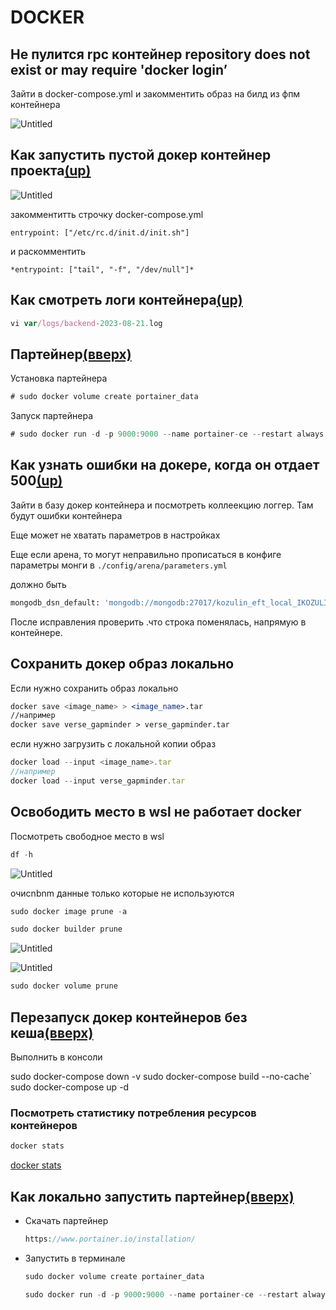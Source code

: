 # DOCKER

## Не пулится rpc контейнер repository does not exist or may require 'docker login’

Зайти в docker-compose.yml и закомментить образ на билд из фпм контейнера

![Untitled](Работа/Backend/DOCKER/Untitled.png)

## Как запустить пустой докер контейнер проекта[(up)](%D0%94%D0%BE%D0%BA%D0%B5%D1%80%20%D0%B1%D0%B5%D0%BA%D0%B5%D0%BD%D0%B4%D1%8B%201cac185a613044b28d4c8ec0b83332ae.md)

![Untitled](Работа/Backend/DOCKER/Untitled%201.png)

закомментитть строчку docker-compose.yml 

`entrypoint: ["/etc/rc.d/init.d/init.sh"]` 

и раскомментить

`*entrypoint: ["tail", "-f", "/dev/null"]*`

## Как смотреть логи контейнера[(up)](%D0%94%D0%BE%D0%BA%D0%B5%D1%80%20%D0%B1%D0%B5%D0%BA%D0%B5%D0%BD%D0%B4%D1%8B%201cac185a613044b28d4c8ec0b83332ae.md)

```jsx
vi var/logs/backend-2023-08-21.log
```

## Партейнер[(вверх)](%D0%94%D0%BE%D0%BA%D0%B5%D1%80%20%D0%B1%D0%B5%D0%BA%D0%B5%D0%BD%D0%B4%D1%8B%201cac185a613044b28d4c8ec0b83332ae.md)

Установка партейнера

```jsx
# sudo docker volume create portainer_data
```

Запуск партейнера

```jsx
# sudo docker run -d -p 9000:9000 --name portainer-ce --restart always -v /var/run/docker.sock:/var/run/docker.sock -v portainer_data:/data portainer/portainer-ce
```

## Как узнать ошибки на докере, когда он отдает 500[(up)](%D0%94%D0%BE%D0%BA%D0%B5%D1%80%20%D0%B1%D0%B5%D0%BA%D0%B5%D0%BD%D0%B4%D1%8B%201cac185a613044b28d4c8ec0b83332ae.md)

Зайти в базу докер контейнера и посмотреть коллеекцию логгер. Там будут ошибки контейнера

Еще может не хватать параметров в настройках

Еще если арена, то могут неправильно прописаться в конфиге параметры монги в `./config/arena/parameters.yml`

должно быть

```sql
mongodb_dsn_default: 'mongodb://mongodb:27017/kozulin_eft_local_IKOZULIN'
```

После исправления проверить .что строка поменялась, напрямую в контейнере.

## Сохранить докер образ локально

Если нужно сохранить образ локально

```jsx
docker save <image_name> > <image_name>.tar
//например
docker save verse_gapminder > verse_gapminder.tar
```

если нужно загрузить с локальной копии образ

```jsx
docker load --input <image_name>.tar
//например
docker load --input verse_gapminder.tar
```

## Освободить место в wsl не работает docker

Посмотреть свободное место в wsl

```php
df -h
```

![Untitled](Работа/Backend/DOCKER/Untitled%202.png)

очиcnbnm данные только которые не используются

```php
sudo docker image prune -a
```

```php
sudo docker builder prune
```

![Untitled](Работа/Backend/DOCKER/Untitled%203.png)

![Untitled](Работа/Backend/DOCKER/Untitled%204.png)

```php
sudo docker volume prune
```

## Перезапуск докер контейнеров без кеша[**(вверх)**](%D0%94%D0%BE%D0%BA%D0%B5%D1%80%20%D0%B1%D0%B5%D0%BA%D0%B5%D0%BD%D0%B4%D1%8B%201cac185a613044b28d4c8ec0b83332ae.md)

Выполнить в консоли

sudo docker-compose down -v
sudo docker-compose build --no-cache`
sudo docker-compose up -d

### Посмотреть статистику потребления ресурсов контейнеров

```sql
docker stats
```

[docker stats](https://docs.docker.com/engine/reference/commandline/stats/)

## Как локально запустить партейнер[(вверх)](%D0%94%D0%BE%D0%BA%D0%B5%D1%80%20%D0%B1%D0%B5%D0%BA%D0%B5%D0%BD%D0%B4%D1%8B%201cac185a613044b28d4c8ec0b83332ae.md)

- Скачать партейнер
    
    ```php
    https://www.portainer.io/installation/
    ```
    
- Запустить в терминале
    
    ```php
    sudo docker volume create portainer_data
    ```
    
    ```php
    sudo docker run -d -p 9000:9000 --name portainer-ce --restart always -v /var/run/docker.sock:/var/run/docker.sock -v portainer_data:/data portainer/portainer-ce
    ```